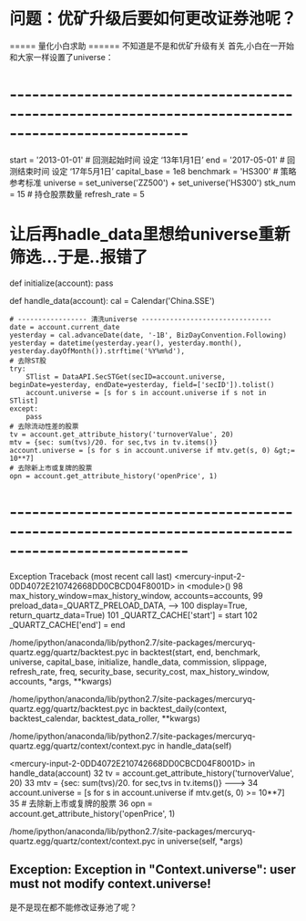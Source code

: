 # 问题：优矿升级后要如何更改证券池呢？


===== 量化小白求助 ======
不知道是不是和优矿升级有关
首先,小白在一开始和大家一样设置了universe：

# ----------------------------------------------------------------------------------------------------
start = '2013-01-01'                       # 回测起始时间 设定 ‘13年1月1日’
end = '2017-05-01'                         # 回测结束时间 设定 ‘17年5月1日’
capital_base = 1e8
benchmark = 'HS300'							# 策略参考标准
universe = set_universe('ZZ500') + set_universe('HS300') 
stk_num = 15      # 持仓股票数量
refresh_rate = 5

# 让后再hadle_data里想给universe重新筛选...于是..报错了
def initialize(account):
    pass
    
def handle_data(account):
    cal = Calendar('China.SSE')
    
    # ----------------- 清洗universe --------------------------------
    date = account.current_date
    yesterday = cal.advanceDate(date, '-1B', BizDayConvention.Following)
    yesterday = datetime(yesterday.year(), yesterday.month(), yesterday.dayOfMonth()).strftime('%Y%m%d'),
    # 去除ST股
    try:
        STlist = DataAPI.SecSTGet(secID=account.universe, beginDate=yesterday, endDate=yesterday, field=['secID']).tolist()
        account.universe = [s for s in account.universe if s not in STlist]
    except:
        pass
    # 去除流动性差的股票
    tv = account.get_attribute_history('turnoverValue', 20)
    mtv = {sec: sum(tvs)/20. for sec,tvs in tv.items()}
    account.universe = [s for s in account.universe if mtv.get(s, 0) &gt;= 10**7]
    # 去除新上市或复牌的股票
    opn = account.get_attribute_history('openPrice', 1)
    
# ----------------------------------------------------------------------------------------------------

Exception                                 Traceback (most recent call last)
&lt;mercury-input-2-0DD4072E210742668DD0CBCD04F8001D&gt; in &lt;module&gt;()
     98                                             max_history_window=max_history_window, accounts=accounts,
     99                                             preload_data=_QUARTZ_PRELOAD_DATA,
--&gt; 100                                             display=True, return_quartz_data=True)
    101     _QUARTZ_CACHE['start'] = start
    102     _QUARTZ_CACHE['end'] = end

/home/ipython/anaconda/lib/python2.7/site-packages/mercuryq-quartz.egg/quartz/backtest.pyc in backtest(start, end, benchmark, universe, capital_base, initialize, handle_data, commission, slippage, refresh_rate, freq, security_base, security_cost, max_history_window, accounts, *args, **kwargs)

/home/ipython/anaconda/lib/python2.7/site-packages/mercuryq-quartz.egg/quartz/backtest.pyc in backtest_daily(context, backtest_calendar, backtest_data_roller, **kwargs)

/home/ipython/anaconda/lib/python2.7/site-packages/mercuryq-quartz.egg/quartz/context/context.pyc in handle_data(self)

&lt;mercury-input-2-0DD4072E210742668DD0CBCD04F8001D&gt; in handle_data(account)
     32     tv = account.get_attribute_history('turnoverValue', 20)
     33     mtv = {sec: sum(tvs)/20. for sec,tvs in tv.items()}
---&gt; 34     account.universe = [s for s in account.universe if mtv.get(s, 0) &gt;= 10**7]
     35     # 去除新上市或复牌的股票
     36     opn = account.get_attribute_history('openPrice', 1)

/home/ipython/anaconda/lib/python2.7/site-packages/mercuryq-quartz.egg/quartz/context/context.pyc in universe(self, *args)

Exception: Exception in "Context.universe": user must not modify context.universe!
------------------------------------------------------------------------------------------------------
是不是现在都不能修改证券池了呢？